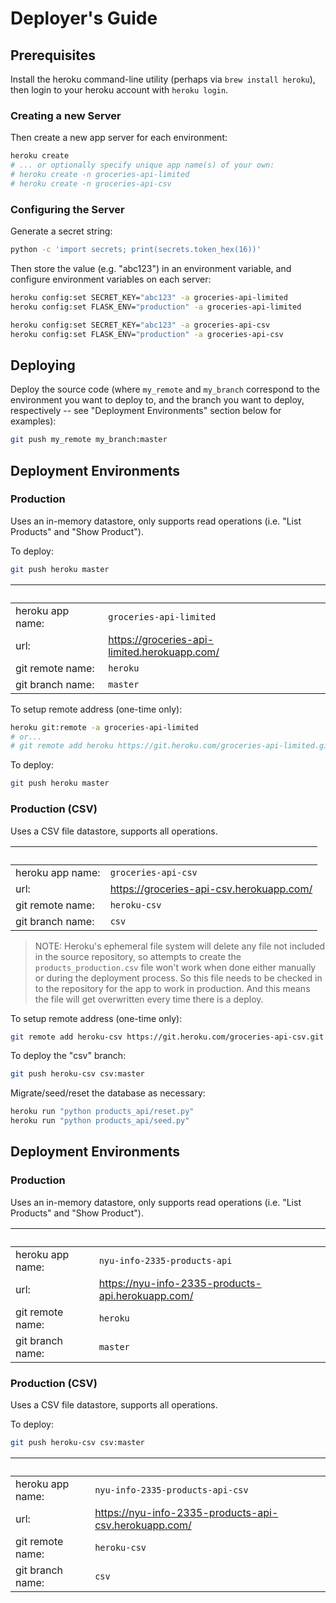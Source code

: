 # Deployer's Guide

## Prerequisites

Install the heroku command-line utility (perhaps via `brew install heroku`), then login to your heroku account with `heroku login`.

### Creating a new Server

Then create a new app server for each environment:

```sh
heroku create
# ... or optionally specify unique app name(s) of your own:
# heroku create -n groceries-api-limited
# heroku create -n groceries-api-csv
```

### Configuring the Server

Generate a secret string:

```sh
python -c 'import secrets; print(secrets.token_hex(16))'
```

Then store the value (e.g. "abc123") in an environment variable, and configure environment variables on each server:

```sh
heroku config:set SECRET_KEY="abc123" -a groceries-api-limited
heroku config:set FLASK_ENV="production" -a groceries-api-limited

heroku config:set SECRET_KEY="abc123" -a groceries-api-csv
heroku config:set FLASK_ENV="production" -a groceries-api-csv
```

## Deploying

Deploy the source code (where `my_remote` and `my_branch` correspond to the environment you want to deploy to, and the branch you want to deploy, respectively -- see "Deployment Environments" section below for examples):

```sh
git push my_remote my_branch:master
```

## Deployment Environments

### Production

Uses an in-memory datastore, only supports read operations (i.e. "List Products" and "Show Product").

To deploy:

```sh
git push heroku master
```

&nbsp; | &nbsp;
--- | ---
heroku app name: | `groceries-api-limited`
url: | https://groceries-api-limited.herokuapp.com/
git remote name: | `heroku`
git branch name: | `master`

To setup remote address (one-time only):

```sh
heroku git:remote -a groceries-api-limited
# or...
# git remote add heroku https://git.heroku.com/groceries-api-limited.git
```

To deploy:

```sh
git push heroku master
```

### Production (CSV)

Uses a CSV file datastore, supports all operations.

&nbsp; | &nbsp;
--- | ---
heroku app name: | `groceries-api-csv`
url: | https://groceries-api-csv.herokuapp.com/
git remote name: | `heroku-csv`
git branch name: | `csv`

> NOTE: Heroku's ephemeral file system will delete any file not included in the source repository, so attempts to create the `products_production.csv` file won't work when done either manually or during the deployment process. So this file needs to be checked in to the repository for the app to work in production. And this means the file will get overwritten every time there is a deploy.

To setup remote address (one-time only):

```sh
git remote add heroku-csv https://git.heroku.com/groceries-api-csv.git
```

To deploy the "csv" branch:

```sh
git push heroku-csv csv:master
```

Migrate/seed/reset the database as necessary:

```sh
heroku run "python products_api/reset.py"
heroku run "python products_api/seed.py"
```

## Deployment Environments

### Production

Uses an in-memory datastore, only supports read operations (i.e. "List Products" and "Show Product").

&nbsp; | &nbsp;
--- | ---
heroku app name: | `nyu-info-2335-products-api`
url: | https://nyu-info-2335-products-api.herokuapp.com/
git remote name: | `heroku`
git branch name: | `master`

### Production (CSV)

Uses a CSV file datastore, supports all operations.

To deploy:

```sh
git push heroku-csv csv:master
```

&nbsp; | &nbsp;
--- | ---
heroku app name: | `nyu-info-2335-products-api-csv`
url: | https://nyu-info-2335-products-api-csv.herokuapp.com/
git remote name: | `heroku-csv`
git branch name: | `csv`
